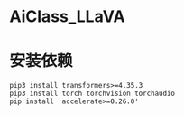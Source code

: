 # AiClass_LLaVA

# 安装依赖
```
pip3 install transformers>=4.35.3
pip3 install torch torchvision torchaudio
pip install 'accelerate>=0.26.0'
```
